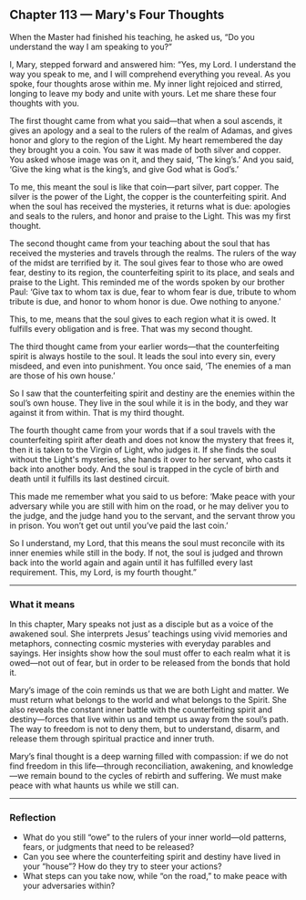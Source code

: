 ## Chapter 113 — Mary's Four Thoughts

When the Master had finished his teaching, he asked us, “Do you understand the way I am speaking to you?”

I, Mary, stepped forward and answered him: “Yes, my Lord. I understand the way you speak to me, and I will comprehend everything you reveal. As you spoke, four thoughts arose within me. My inner light rejoiced and stirred, longing to leave my body and unite with yours. Let me share these four thoughts with you.

The first thought came from what you said—that when a soul ascends, it gives an apology and a seal to the rulers of the realm of Adamas, and gives honor and glory to the region of the Light. My heart remembered the day they brought you a coin. You saw it was made of both silver and copper. You asked whose image was on it, and they said, ‘The king’s.’ And you said, ‘Give the king what is the king’s, and give God what is God’s.’

To me, this meant the soul is like that coin—part silver, part copper. The silver is the power of the Light, the copper is the counterfeiting spirit. And when the soul has received the mysteries, it returns what is due: apologies and seals to the rulers, and honor and praise to the Light. This was my first thought.

The second thought came from your teaching about the soul that has received the mysteries and travels through the realms. The rulers of the way of the midst are terrified by it. The soul gives fear to those who are owed fear, destiny to its region, the counterfeiting spirit to its place, and seals and praise to the Light. This reminded me of the words spoken by our brother Paul: ‘Give tax to whom tax is due, fear to whom fear is due, tribute to whom tribute is due, and honor to whom honor is due. Owe nothing to anyone.’

This, to me, means that the soul gives to each region what it is owed. It fulfills every obligation and is free. That was my second thought.

The third thought came from your earlier words—that the counterfeiting spirit is always hostile to the soul. It leads the soul into every sin, every misdeed, and even into punishment. You once said, ‘The enemies of a man are those of his own house.’

So I saw that the counterfeiting spirit and destiny are the enemies within the soul’s own house. They live in the soul while it is in the body, and they war against it from within. That is my third thought.

The fourth thought came from your words that if a soul travels with the counterfeiting spirit after death and does not know the mystery that frees it, then it is taken to the Virgin of Light, who judges it. If she finds the soul without the Light's mysteries, she hands it over to her servant, who casts it back into another body. And the soul is trapped in the cycle of birth and death until it fulfills its last destined circuit.

This made me remember what you said to us before: ‘Make peace with your adversary while you are still with him on the road, or he may deliver you to the judge, and the judge hand you to the servant, and the servant throw you in prison. You won’t get out until you’ve paid the last coin.’

So I understand, my Lord, that this means the soul must reconcile with its inner enemies while still in the body. If not, the soul is judged and thrown back into the world again and again until it has fulfilled every last requirement. This, my Lord, is my fourth thought.”

---

### What it means

In this chapter, Mary speaks not just as a disciple but as a voice of the awakened soul. She interprets Jesus’ teachings using vivid memories and metaphors, connecting cosmic mysteries with everyday parables and sayings. Her insights show how the soul must offer to each realm what it is owed—not out of fear, but in order to be released from the bonds that hold it.

Mary’s image of the coin reminds us that we are both Light and matter. We must return what belongs to the world and what belongs to the Spirit. She also reveals the constant inner battle with the counterfeiting spirit and destiny—forces that live within us and tempt us away from the soul’s path. The way to freedom is not to deny them, but to understand, disarm, and release them through spiritual practice and inner truth.

Mary’s final thought is a deep warning filled with compassion: if we do not find freedom in this life—through reconciliation, awakening, and knowledge—we remain bound to the cycles of rebirth and suffering. We must make peace with what haunts us while we still can.

---

### Reflection

* What do you still “owe” to the rulers of your inner world—old patterns, fears, or judgments that need to be released?
* Can you see where the counterfeiting spirit and destiny have lived in your “house”? How do they try to steer your actions?
* What steps can you take now, while “on the road,” to make peace with your adversaries within?
```

